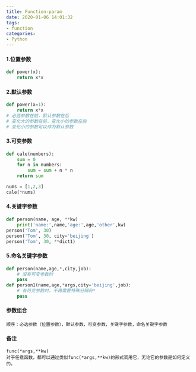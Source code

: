 ```yaml
---
title: Function-param
date: 2020-01-06 14:01:32
tags:
- function
categories:
- Python
---
```


#### 1.位置参数

```python
def power(x):
	return x*x
```

#### 2.默认参数

```python
def power(x=1):
	return x*x
# 必选参数在前，默认参数在后
# 变化大的参数在前，变化小的参数在后
# 变化小的参数可以作为默认参数
```

#### 3.可变参数

```python
def cale(numbers):
    sum = 0
    for n in numbers:
        sum = sum + n * n
    return sum
```

```python
nums = [1,2,3]
cale(*nums)
```

#### 4.关键字参数

```python
def person(name, age, **kw)
    print('name:',name,'age:',age,'other',kw)
person('Tom', 30)
person('Tom', 30, city='beijing')
person('Tom', 30, **dict1)
```

#### 5.命名关键字参数

```python
def person(name,age,*,city,job):
    # 没有可变参数时
    pass
def person1(name,age,*args,city='beijing',job):
    # 有可变参数时，不再需要特殊分隔符*
    pass
```

#### 参数组合

```
顺序：必选参数（位置参数），默认参数，可变参数，关键字参数，命名关键字参数
```

#### 备注

```
func(*args,**kw)
对于任意函数，都可以通过类似func(*args,**kw)的形式调用它，无论它的参数是如何定义的。
```


